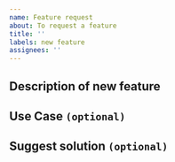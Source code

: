 ```yaml
---
name: Feature request
about: To request a feature
title: ''
labels: new feature
assignees: ''
---
```


## Description of new feature

<!-- Type here description of your new feature -->

## Use Case `(optional)`
<!-- Describe the scenario or situation where this feature would be useful -->

## Suggest solution `(optional)`

<!-- If you want, type here solution of your new feature -->
